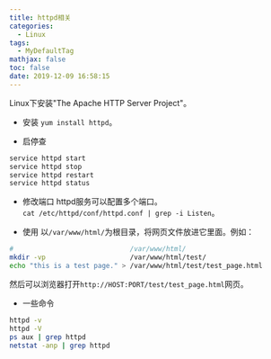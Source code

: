 ```yaml
---
title: httpd相关
categories:
  - Linux
tags:
  - MyDefaultTag
mathjax: false
toc: false
date: 2019-12-09 16:58:15
---
```

Linux下安装"The Apache HTTP Server Project"。
<!--more-->

* 安装
`yum install httpd`。  

* 启停查
```sh
service httpd start
service httpd stop
service httpd restart
service httpd status
```

* 修改端口
httpd服务可以配置多个端口。  
`cat /etc/httpd/conf/httpd.conf | grep -i Listen`。  

* 使用
以`/var/www/html/`为根目录，将网页文件放进它里面。例如：
```sh
#                             /var/www/html/
mkdir -vp                     /var/www/html/test/
echo "this is a test page." > /var/www/html/test/test_page.html
```
然后可以浏览器打开`http://HOST:PORT/test/test_page.html`网页。  

* 一些命令
```sh
httpd -v
httpd -V
ps aux | grep httpd
netstat -anp | grep httpd
```
